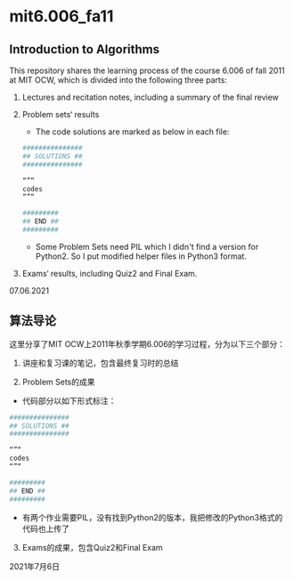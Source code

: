 # mit6.006_fa11

## Introduction to Algorithms

This repository shares the learning process of the course 6.006 of fall 2011 at MIT OCW, which is divided into the following three parts:

1. Lectures and recitation notes, including a summary of the final review

2. Problem sets‘ results

   - The code solutions are marked as below in each file:

   ```python
   ###############
   ## SOLUTIONS ##
   ###############
   
   “”“
   codes
   “”“
   
   #########
   ## END ##
   #########
   ```

   - Some Problem Sets need PIL which I didn't find a version for Python2. So I put modified helper files in Python3 format.

3. Exams‘ results, including Quiz2 and Final Exam.

07.06.2021



## 算法导论

这里分享了MIT OCW上2011年秋季学期6.006的学习过程，分为以下三个部分：

1. 讲座和复习课的笔记，包含最终复习时的总结

2. Problem Sets的成果

  - 代码部分以如下形式标注：

  ```python
  ###############
  ## SOLUTIONS ##
  ###############
  
  “”“
  codes
  “”“
  
  #########
  ## END ##
  #########
  ```

  - 有两个作业需要PIL，没有找到Python2的版本，我把修改的Python3格式的代码也上传了

3. Exams的成果，包含Quiz2和Final Exam

2021年7月6日
